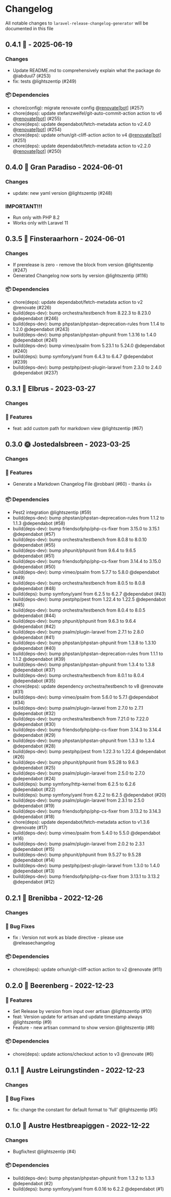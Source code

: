 # Changelog

All notable changes to `laravel-release-changelog-generator` will be documented in this file

## 0.4.1 🌈 - 2025-06-19

### Changes

- Update README.md to comprehensively explain what the package do @iabduul7 (#253)
- fix: tests @lightszentip (#249)

### 📦 Dependencies

- chore(config): migrate renovate config @[renovate[bot]](https://github.com/apps/renovate) (#257)
- chore(deps): update stefanzweifel/git-auto-commit-action action to v6 @[renovate[bot]](https://github.com/apps/renovate) (#255)
- chore(deps): update dependabot/fetch-metadata action to v2.4.0 @[renovate[bot]](https://github.com/apps/renovate) (#254)
- chore(deps): update orhun/git-cliff-action action to v4 @[renovate[bot]](https://github.com/apps/renovate) (#251)
- chore(deps): update dependabot/fetch-metadata action to v2.2.0 @[renovate[bot]](https://github.com/apps/renovate) (#250)

## 0.4.0 🌈  Gran Paradiso - 2024-06-01

### Changes

- update: new yaml version @lightszentip (#248)

### IMPORTANT!!!

* Run only with PHP 8.2
* Works only with Laravel 11

## 0.3.5 🌈 Finsteraarhorn - 2024-06-01

### Changes

- If prerelease is zero - remove the block from version @lightszentip (#247)
- Generated Changelog now sorts by version @lightszentip (#116)

### 📦 Dependencies

- chore(deps): update dependabot/fetch-metadata action to v2 @renovate (#226)
- build(deps-dev): bump orchestra/testbench from 8.22.3 to 8.23.0 @dependabot (#246)
- build(deps-dev): bump phpstan/phpstan-deprecation-rules from 1.1.4 to 1.2.0 @dependabot (#243)
- build(deps-dev): bump phpstan/phpstan-phpunit from 1.3.16 to 1.4.0 @dependabot (#241)
- build(deps-dev): bump vimeo/psalm from 5.23.1 to 5.24.0 @dependabot (#240)
- build(deps): bump symfony/yaml from 6.4.3 to 6.4.7 @dependabot (#239)
- build(deps-dev): bump pestphp/pest-plugin-laravel from 2.3.0 to 2.4.0 @dependabot (#237)

## 0.3.1 🌈 Elbrus - 2023-03-27

### Changes

### 🚀 Features

- feat: add custom path for markdown view @lightszentip (#67)

## 0.3.0 🌞 Jostedalsbreen - 2023-03-25

### Changes

### 🚀 Features

- Generate a Markdown Changelog File @robbanl  (#60) - thanks 👍

### 📦 Dependencies

- Pest2 integration @lightszentip (#59)
- build(deps-dev): bump phpstan/phpstan-deprecation-rules from 1.1.2 to 1.1.3 @dependabot (#58)
- build(deps-dev): bump friendsofphp/php-cs-fixer from 3.15.0 to 3.15.1 @dependabot (#57)
- build(deps-dev): bump orchestra/testbench from 8.0.8 to 8.0.10 @dependabot (#55)
- build(deps-dev): bump phpunit/phpunit from 9.6.4 to 9.6.5 @dependabot (#51)
- build(deps-dev): bump friendsofphp/php-cs-fixer from 3.14.4 to 3.15.0 @dependabot (#50)
- build(deps-dev): bump vimeo/psalm from 5.7.7 to 5.8.0 @dependabot (#49)
- build(deps-dev): bump orchestra/testbench from 8.0.5 to 8.0.8 @dependabot (#48)
- build(deps): bump symfony/yaml from 6.2.5 to 6.2.7 @dependabot (#43)
- build(deps-dev): bump pestphp/pest from 1.22.4 to 1.22.5 @dependabot (#45)
- build(deps-dev): bump orchestra/testbench from 8.0.4 to 8.0.5 @dependabot (#44)
- build(deps-dev): bump phpunit/phpunit from 9.6.3 to 9.6.4 @dependabot (#42)
- build(deps-dev): bump psalm/plugin-laravel from 2.7.1 to 2.8.0 @dependabot (#41)
- build(deps-dev): bump phpstan/phpstan-phpunit from 1.3.8 to 1.3.10 @dependabot (#40)
- build(deps-dev): bump phpstan/phpstan-deprecation-rules from 1.1.1 to 1.1.2 @dependabot (#39)
- build(deps-dev): bump phpstan/phpstan-phpunit from 1.3.4 to 1.3.8 @dependabot (#37)
- build(deps-dev): bump orchestra/testbench from 8.0.1 to 8.0.4 @dependabot (#35)
- chore(deps): update dependency orchestra/testbench to v8 @renovate (#31)
- build(deps-dev): bump vimeo/psalm from 5.6.0 to 5.7.1 @dependabot (#34)
- build(deps-dev): bump psalm/plugin-laravel from 2.7.0 to 2.7.1 @dependabot (#32)
- build(deps-dev): bump orchestra/testbench from 7.21.0 to 7.22.0 @dependabot (#30)
- build(deps-dev): bump friendsofphp/php-cs-fixer from 3.14.3 to 3.14.4 @dependabot (#29)
- build(deps-dev): bump phpstan/phpstan-phpunit from 1.3.3 to 1.3.4 @dependabot (#28)
- build(deps-dev): bump pestphp/pest from 1.22.3 to 1.22.4 @dependabot (#26)
- build(deps-dev): bump phpunit/phpunit from 9.5.28 to 9.6.3 @dependabot (#25)
- build(deps-dev): bump psalm/plugin-laravel from 2.5.0 to 2.7.0 @dependabot (#24)
- build(deps): bump symfony/http-kernel from 6.2.5 to 6.2.6 @dependabot (#22)
- build(deps): bump symfony/yaml from 6.2.2 to 6.2.5 @dependabot (#20)
- build(deps-dev): bump psalm/plugin-laravel from 2.3.1 to 2.5.0 @dependabot (#19)
- build(deps-dev): bump friendsofphp/php-cs-fixer from 3.13.2 to 3.14.3 @dependabot (#18)
- chore(deps): update dependabot/fetch-metadata action to v1.3.6 @renovate (#17)
- build(deps-dev): bump vimeo/psalm from 5.4.0 to 5.5.0 @dependabot (#16)
- build(deps-dev): bump psalm/plugin-laravel from 2.0.2 to 2.3.1 @dependabot (#15)
- build(deps-dev): bump phpunit/phpunit from 9.5.27 to 9.5.28 @dependabot (#14)
- build(deps-dev): bump pestphp/pest-plugin-laravel from 1.3.0 to 1.4.0 @dependabot (#13)
- build(deps-dev): bump friendsofphp/php-cs-fixer from 3.13.1 to 3.13.2 @dependabot (#12)

## 0.2.1 🎄 Brenibba - 2022-12-26

### Changes

### 🐛 Bug Fixes

- fix : Version not work as blade directive - please use @releasechangelog

### 📦 Dependencies

- chore(deps): update orhun/git-cliff-action action to v2 @renovate (#11)

## 0.2.0 🎄 Beerenberg - 2022-12-23

### 🚀 Features

- Set Release by version from input over artisan @lightszentip (#10)
- feat: Version update for artisan and update timestamp always @lightszentip (#9)
- Feature - new artisan command to show version @lightszentip (#8)

### 📦 Dependencies

- chore(deps): update actions/checkout action to v3 @renovate (#6)

## 0.1.1 🌈 Austre Leirungstinden - 2022-12-23

### Changes

### 🐛 Bug Fixes

- fix: change the constant for default format to 'full' @lightszentip (#5)

## 0.1.0 🌈 Austre Hestbreapiggen - 2022-12-22

### Changes

- Bugfix/test @lightszentip (#4)

### 📦 Dependencies

- build(deps-dev): bump phpstan/phpstan-phpunit from 1.3.2 to 1.3.3 @dependabot (#2)
- build(deps): bump symfony/yaml from 6.0.16 to 6.2.2 @dependabot (#1)
